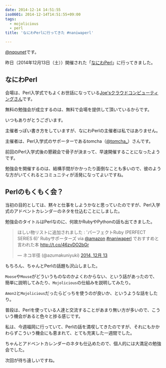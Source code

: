 ```yaml
---
date: 2014-12-14 14:51:55
iso8601: 2014-12-14T14:51:55+09:00
tags:
  - mojolicious
  - perl
title: 'なにわPerlに行ってきた #naniwaperl'

---
```


<p><a href="https://twitter.com/nqounet">@nqounet</a>です。</p>

<p>昨日（2014年12月13日（土））開催された「<a href="http://naniwaperl.doorkeeper.jp/events/17870">なにわPerl</a>」に行ってきました。</p>



<h2>なにわPerl</h2>

<p>会場は、Perl入学式でもよくお世話になっている<a href="http://www.joeswebhosting.net/">Joe'sクラウドコンピューティングさん</a>です。</p>

<p>無料の勉強会が成立するのは、無料で会場を提供して頂いているからです。</p>

<p>いつもありがとうございます。</p>

<p>主催者っぽい書き方をしていますが、なにわPerlの主催者は私ではありません。</p>

<p>主催者は、Perl入学式のサポーターであるtomcha（<a href="https://twitter.com/tomcha_">@tomcha_</a>）さんです。</p>

<p>前回のPerl入学式後の懇親会で骨子が決まって、早速開催することになったようです。</p>

<p>勉強会を開催するのは、結構手間がかかったり面倒なことも多いので、彼のような方がいてくれるとコミュニティが活発になってよいですね。</p>

<h2>Perlのもくもく会？</h2>

<p>当初の目的としては、黙々と仕事をしようかなと思っていたのですが、Perl入学式のアドベントカレンダーのネタを仕込むことにしました。</p>

<p>勉強会のタイトルはPerlなのに、何故かRubyやPythonの話も出てきました。</p>

<blockquote class="twitter-tweet" lang="ja"><p>ほしい物リストに追加されました : 'パーフェクトRuby (PERFECT SERIES 6)' Rubyサポーターズ via <a href="https://twitter.com/amazon">@amazon</a> <a href="https://twitter.com/hashtag/naniwaperl?src=hash">#naniwaperl</a> でおすすめと言われた本 <a href="http://t.co/46zvDO2bGr">http://t.co/46zvDO2bGr</a></p>&mdash; ネコ半径 (@azumakuniyuki) <a href="https://twitter.com/azumakuniyuki/status/543662945830330369">2014, 12月 13</a></blockquote>

<script async src="//platform.twitter.com/widgets.js" charset="utf-8"></script>

<p>もちろん、ちゃんとPerlの話題も沢山しました。</p>

<p><code>Moose</code>や<code>Mouse</code>がどういうものなのかよくわからない、という話があったので、簡単に説明してみたり、<code>Mojolicious</code>の仕組みを説明してみたり。</p>

<p><code>Amon2</code>と<code>Mojolicious</code>だったらどっちを使うのが良いか、というような話をしたり。</p>

<p>普段は、Perlを使っている人達と交流することがあまり無い方が多いので、こういう機会があると色々と捗る感じです。</p>

<p>私は、今週福岡に行っていて、Perlの話を満喫してきたのですが、それにもかかわらずこういう機会にも恵まれて、とても充実した一週間でした。</p>

<p>ちゃんとアドベントカレンダーのネタも仕込めたので、個人的には大満足の勉強会でした。</p>

<p>次回が待ち遠しいですね。</p>
    	